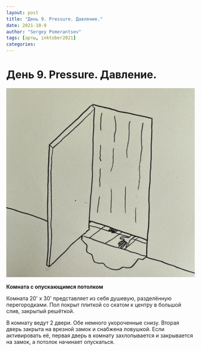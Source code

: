 ```yaml
---
layout: post
title: "День 9. Pressure. Давление."
date: 2021-10-9
author: "Sergey Pomerantsev"
tags: [арты, inktober2021]
categories:
---
```


# День 9. Pressure. Давление.

![](/assets/images/_inktober21-9.jpg)

**Комната с опускающимся потолком**

Комната 20' х 30' представляет из себя душевую, разделённую перегородками. Пол покрыт плиткой со скатом к центру в большой слив, закрытый решёткой.

В комнату ведут 2 двери. Обе немного укороченные снизу. Вторая дверь закрыта на врезной замок и снабжена ловушкой. Если активировать её, первая дверь в комнату захлопывается и закрывается на замок, а потолок начинает опускаться.
